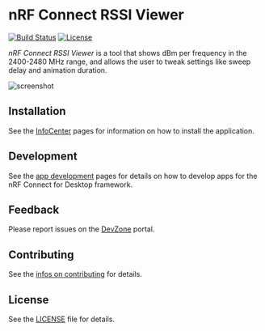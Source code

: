 # nRF Connect RSSI Viewer

[![Build Status](https://dev.azure.com/NordicSemiconductor/Wayland/_apis/build/status/NordicSemiconductor.pc-nrfconnect-rssi?branchName=main)](https://dev.azure.com/NordicSemiconductor/Wayland/_build/latest?definitionId=9&branchName=main)
[![License](https://img.shields.io/badge/license-Modified%20BSD%20License-blue.svg)](LICENSE)

_nRF Connect RSSI Viewer_ is a tool that shows dBm per frequency in the
2400-2480 MHz range, and allows the user to tweak settings like sweep delay and
animation duration.

![screenshot](resources/screenshot.gif)

## Installation

See the
[InfoCenter](https://infocenter.nordicsemi.com/index.jsp?topic=%2Fstruct_nrftools%2Fstruct%2Fnrftools_nrfconnect.html)
pages for information on how to install the application.

## Development

See the
[app development](https://nordicsemiconductor.github.io/pc-nrfconnect-docs/)
pages for details on how to develop apps for the nRF Connect for Desktop
framework.

## Feedback

Please report issues on the [DevZone](https://devzone.nordicsemi.com) portal.

## Contributing

See the
[infos on contributing](https://nordicsemiconductor.github.io/pc-nrfconnect-docs/contributing)
for details.

## License

See the [LICENSE](LICENSE) file for details.
